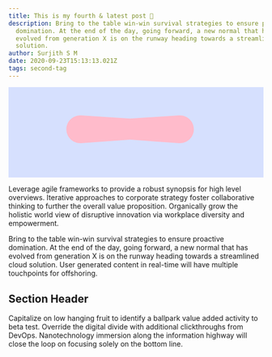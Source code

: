 ```yaml
---
title: This is my fourth & latest post 🤥
description: Bring to the table win-win survival strategies to ensure proactive
  domination. At the end of the day, going forward, a new normal that has
  evolved from generation X is on the runway heading towards a streamlined cloud
  solution.
author: Surjith S M
date: 2020-09-23T15:13:13.021Z
tags: second-tag
---
```


<svg-animate trigger="hover"><svg viewBox="0 0 736 262" fill="none" xmlns="http://www.w3.org/2000/svg" xmlns:anim="http://www.w3.org/2000/anim" anim="" anim:transform-origin="50% 50%" anim:duration="0.5" anim:ease="power1.inOut">
<g id="56b55cfb50f89eb1e3eafda6a4ce1624">
<rect width="736" height="262" fill="#D6E0FE"></rect>
<path id="0bb261e784f03e1e8c9fc26cb200964e" d="M209.824 135.878C209.824 136.683 209.884 137.434 210.004 138.132C210.136 138.829 210.353 139.442 210.653 139.97C210.966 140.487 211.374 140.896 211.879 141.196C212.396 141.497 213.033 141.647 213.79 141.647C214.487 141.647 215.07 141.503 215.539 141.214C216.019 140.914 216.404 140.505 216.692 139.988C216.981 139.46 217.185 138.841 217.305 138.132C217.437 137.422 217.504 136.653 217.504 135.824C217.504 135.163 217.456 134.49 217.359 133.805C217.263 133.108 217.083 132.477 216.819 131.912C216.554 131.347 216.188 130.885 215.719 130.524C215.25 130.163 214.637 129.983 213.88 129.983C213.123 129.983 212.48 130.103 211.951 130.344C211.434 130.584 211.014 130.951 210.689 131.443C210.377 131.936 210.154 132.555 210.022 133.3C209.89 134.033 209.824 134.893 209.824 135.878ZM209.806 130.416C210.106 129.779 210.491 129.22 210.96 128.739C211.428 128.259 211.945 127.856 212.51 127.531C213.075 127.207 213.664 126.967 214.277 126.81C214.902 126.642 215.521 126.558 216.133 126.558C217.239 126.558 218.237 126.804 219.126 127.297C220.015 127.79 220.773 128.463 221.398 129.316C222.034 130.157 222.521 131.155 222.858 132.309C223.194 133.45 223.362 134.676 223.362 135.986C223.362 137.344 223.182 138.588 222.822 139.718C222.473 140.848 221.974 141.821 221.325 142.638C220.688 143.444 219.919 144.075 219.018 144.531C218.129 144.988 217.137 145.216 216.043 145.216C214.697 145.216 213.495 144.904 212.438 144.279C211.38 143.654 210.503 142.777 209.806 141.647V148.137C209.806 149.279 209.572 150.156 209.103 150.769C208.646 151.382 207.883 151.688 206.813 151.688C205.804 151.688 205.089 151.382 204.668 150.769C204.259 150.156 204.055 149.279 204.055 148.137V130.416C204.055 129.274 204.259 128.397 204.668 127.784C205.089 127.171 205.804 126.864 206.813 126.864C207.883 126.864 208.646 127.171 209.103 127.784C209.572 128.397 209.806 129.274 209.806 130.416ZM232.809 120.447C232.809 120.843 232.719 121.198 232.538 121.51C232.358 121.811 232.124 122.063 231.835 122.267C231.547 122.472 231.21 122.628 230.826 122.736C230.453 122.832 230.069 122.88 229.672 122.88C229.251 122.88 228.849 122.826 228.464 122.718C228.092 122.61 227.761 122.454 227.473 122.249C227.184 122.033 226.956 121.775 226.788 121.474C226.619 121.174 226.535 120.831 226.535 120.447C226.535 120.098 226.613 119.78 226.77 119.491C226.938 119.191 227.16 118.932 227.437 118.716C227.713 118.5 228.044 118.331 228.428 118.211C228.813 118.091 229.233 118.031 229.69 118.031C230.087 118.031 230.471 118.085 230.844 118.193C231.228 118.301 231.565 118.458 231.853 118.662C232.142 118.866 232.37 119.119 232.538 119.419C232.719 119.72 232.809 120.062 232.809 120.447ZM232.538 141.449C232.538 142.59 232.304 143.468 231.835 144.081C231.379 144.694 230.616 145 229.546 145C228.536 145 227.821 144.694 227.401 144.081C226.992 143.468 226.788 142.59 226.788 141.449V130.416C226.788 129.274 226.992 128.397 227.401 127.784C227.821 127.171 228.536 126.864 229.546 126.864C230.616 126.864 231.379 127.171 231.835 127.784C232.304 128.397 232.538 129.274 232.538 130.416V141.449ZM236.757 130.416C236.757 129.274 236.961 128.397 237.37 127.784C237.79 127.171 238.506 126.864 239.515 126.864C240.585 126.864 241.348 127.171 241.805 127.784C242.273 128.397 242.508 129.274 242.508 130.416C242.724 129.839 243.036 129.316 243.445 128.847C243.854 128.367 244.334 127.958 244.887 127.622C245.452 127.285 246.071 127.027 246.744 126.846C247.417 126.654 248.126 126.558 248.871 126.558C249.64 126.558 250.386 126.696 251.107 126.973C251.84 127.249 252.483 127.67 253.036 128.234C253.588 128.787 254.033 129.49 254.37 130.344C254.706 131.185 254.874 132.17 254.874 133.3V141.449C254.874 142.59 254.64 143.468 254.171 144.081C253.715 144.694 252.952 145 251.882 145C250.872 145 250.157 144.694 249.737 144.081C249.328 143.468 249.124 142.59 249.124 141.449V133.553C249.124 132.976 249.046 132.477 248.889 132.056C248.745 131.624 248.541 131.269 248.276 130.993C248.012 130.704 247.7 130.488 247.339 130.344C246.99 130.199 246.612 130.127 246.203 130.127C245.698 130.127 245.218 130.212 244.761 130.38C244.316 130.536 243.926 130.776 243.589 131.101C243.265 131.425 243.006 131.828 242.814 132.309C242.622 132.789 242.526 133.348 242.526 133.985V141.449C242.526 142.59 242.291 143.468 241.823 144.081C241.366 144.694 240.603 145 239.533 145C238.524 145 237.808 144.694 237.388 144.081C236.979 143.468 236.775 142.59 236.775 141.449L236.757 130.416ZM276.994 135.337C276.994 135.83 276.832 136.197 276.507 136.437C276.183 136.677 275.732 136.798 275.155 136.798H263.996C264.056 138.252 264.471 139.381 265.24 140.187C266.021 140.98 267.205 141.376 268.792 141.376C269.308 141.376 269.789 141.346 270.234 141.286C270.69 141.214 271.135 141.124 271.568 141.016C272 140.896 272.433 140.764 272.866 140.619C273.298 140.475 273.749 140.325 274.218 140.169C274.374 140.109 274.512 140.079 274.632 140.079C275.029 140.079 275.348 140.235 275.588 140.547C275.828 140.848 275.948 141.202 275.948 141.611C275.948 141.851 275.906 142.08 275.822 142.296C275.582 142.873 275.185 143.353 274.632 143.738C274.08 144.111 273.443 144.411 272.722 144.639C272 144.856 271.237 145.006 270.432 145.09C269.627 145.174 268.858 145.216 268.125 145.216C266.742 145.216 265.451 145.018 264.249 144.621C263.059 144.225 262.025 143.636 261.148 142.855C260.271 142.074 259.58 141.094 259.075 139.916C258.582 138.738 258.336 137.374 258.336 135.824C258.336 134.526 258.576 133.312 259.057 132.183C259.538 131.053 260.205 130.073 261.058 129.244C261.923 128.415 262.945 127.76 264.122 127.279C265.312 126.798 266.616 126.558 268.034 126.558C269.573 126.558 270.901 126.798 272.019 127.279C273.136 127.748 274.062 128.385 274.795 129.19C275.528 129.983 276.075 130.915 276.435 131.984C276.796 133.042 276.982 134.16 276.994 135.337ZM272.181 134.238C272.145 133.601 272.031 133.012 271.838 132.471C271.658 131.93 271.394 131.461 271.045 131.065C270.709 130.668 270.288 130.362 269.783 130.145C269.29 129.917 268.713 129.803 268.052 129.803C267.452 129.803 266.905 129.923 266.412 130.163C265.931 130.392 265.511 130.71 265.15 131.119C264.802 131.515 264.525 131.984 264.321 132.525C264.129 133.054 264.014 133.625 263.978 134.238H272.181ZM292.209 130.416C292.209 129.274 292.414 128.397 292.822 127.784C293.243 127.171 293.958 126.864 294.967 126.864C296.037 126.864 296.8 127.171 297.257 127.784C297.726 128.397 297.96 129.274 297.96 130.416C298.176 129.839 298.489 129.316 298.897 128.847C299.306 128.367 299.787 127.958 300.34 127.622C300.904 127.285 301.523 127.027 302.196 126.846C302.869 126.654 303.579 126.558 304.324 126.558C305.093 126.558 305.838 126.696 306.559 126.973C307.292 127.249 307.935 127.67 308.488 128.234C309.041 128.787 309.485 129.49 309.822 130.344C310.159 131.185 310.327 132.17 310.327 133.3V141.449C310.327 142.59 310.092 143.468 309.624 144.081C309.167 144.694 308.404 145 307.334 145C306.325 145 305.61 144.694 305.189 144.081C304.78 143.468 304.576 142.59 304.576 141.449V133.553C304.576 132.976 304.498 132.477 304.342 132.056C304.197 131.624 303.993 131.269 303.729 130.993C303.464 130.704 303.152 130.488 302.791 130.344C302.443 130.199 302.064 130.127 301.656 130.127C301.151 130.127 300.67 130.212 300.213 130.38C299.769 130.536 299.378 130.776 299.042 131.101C298.717 131.425 298.459 131.828 298.266 132.309C298.074 132.789 297.978 133.348 297.978 133.985V141.449C297.978 142.59 297.744 143.468 297.275 144.081C296.818 144.694 296.055 145 294.985 145C293.976 145 293.261 144.694 292.84 144.081C292.432 143.468 292.227 142.59 292.227 141.449L292.209 130.416ZM320.296 138.312C320.296 138.877 320.368 139.369 320.512 139.79C320.669 140.211 320.879 140.565 321.143 140.854C321.408 141.13 321.714 141.34 322.063 141.485C322.423 141.617 322.808 141.683 323.216 141.683C323.697 141.683 324.16 141.611 324.604 141.467C325.049 141.322 325.44 141.1 325.776 140.8C326.125 140.499 326.401 140.121 326.606 139.664C326.81 139.207 326.912 138.672 326.912 138.059V130.416C326.912 129.274 327.116 128.397 327.525 127.784C327.946 127.171 328.661 126.864 329.67 126.864C330.74 126.864 331.503 127.171 331.96 127.784C332.428 128.397 332.663 129.274 332.663 130.416V141.449C332.663 142.59 332.428 143.468 331.96 144.081C331.503 144.694 330.74 145 329.67 145C328.661 145 327.946 144.694 327.525 144.081C327.116 143.468 326.912 142.59 326.912 141.449C326.66 142.001 326.329 142.506 325.92 142.963C325.524 143.42 325.055 143.816 324.514 144.153C323.986 144.477 323.397 144.73 322.748 144.91C322.111 145.09 321.42 145.18 320.675 145.18C319.869 145.18 319.094 145.042 318.349 144.766C317.616 144.477 316.967 144.057 316.402 143.504C315.837 142.939 315.386 142.242 315.05 141.413C314.713 140.583 314.545 139.616 314.545 138.51V130.416C314.545 129.274 314.75 128.397 315.158 127.784C315.579 127.171 316.294 126.864 317.303 126.864C318.373 126.864 319.136 127.171 319.593 127.784C320.062 128.397 320.296 129.274 320.296 130.416V138.312ZM338.576 126.792L338.972 123.061C339.008 122.7 339.068 122.34 339.153 121.979C339.249 121.618 339.393 121.288 339.585 120.987C339.79 120.687 340.06 120.447 340.397 120.266C340.733 120.074 341.172 119.978 341.713 119.978C342.506 119.978 343.077 120.254 343.425 120.807C343.786 121.36 343.966 122.183 343.966 123.277V126.792H345.985C346.598 126.792 347.097 126.949 347.481 127.261C347.866 127.561 348.058 128.042 348.058 128.703C348.058 129.316 347.854 129.779 347.445 130.091C347.037 130.392 346.484 130.542 345.787 130.542H343.966V137.356C343.966 138.077 343.978 138.69 344.002 139.195C344.026 139.7 344.104 140.115 344.236 140.439C344.369 140.752 344.567 140.98 344.831 141.124C345.096 141.256 345.474 141.322 345.967 141.322C346.316 141.322 346.652 141.34 346.977 141.376C347.313 141.401 347.607 141.473 347.86 141.593C348.112 141.713 348.311 141.893 348.455 142.134C348.611 142.362 348.689 142.68 348.689 143.089C348.689 143.546 348.575 143.912 348.347 144.189C348.118 144.465 347.788 144.682 347.355 144.838C346.934 144.982 346.424 145.078 345.823 145.126C345.234 145.186 344.573 145.216 343.84 145.216C342.998 145.204 342.229 145.078 341.532 144.838C340.847 144.597 340.252 144.219 339.748 143.702C339.255 143.173 338.87 142.494 338.594 141.665C338.329 140.824 338.197 139.796 338.197 138.582V130.542H337.368C336.719 130.542 336.178 130.392 335.745 130.091C335.313 129.779 335.096 129.28 335.096 128.595C335.096 128.054 335.265 127.622 335.601 127.297C335.95 126.961 336.473 126.792 337.17 126.792H338.576ZM355.612 131.696C355.612 132.164 355.816 132.531 356.225 132.795C356.633 133.048 357.198 133.258 357.919 133.426C358.604 133.583 359.307 133.733 360.028 133.877C360.749 134.021 361.453 134.19 362.138 134.382C362.823 134.562 363.466 134.778 364.067 135.031C364.667 135.283 365.196 135.602 365.653 135.986C366.11 136.359 366.47 136.816 366.735 137.356C366.999 137.885 367.131 138.522 367.131 139.267C367.131 140.205 366.939 141.04 366.554 141.773C366.17 142.494 365.623 143.107 364.914 143.612C364.217 144.117 363.381 144.507 362.408 144.784C361.435 145.06 360.359 145.204 359.181 145.216C358.063 145.216 356.988 145.144 355.954 145C354.921 144.868 354.001 144.657 353.196 144.369C352.403 144.081 351.766 143.726 351.285 143.305C350.804 142.873 350.564 142.368 350.564 141.791C350.564 141.286 350.726 140.896 351.051 140.619C351.375 140.343 351.79 140.205 352.295 140.205C352.487 140.205 352.715 140.241 352.98 140.313C353.244 140.385 353.532 140.475 353.845 140.583C354.157 140.691 354.488 140.812 354.836 140.944C355.197 141.064 355.57 141.172 355.954 141.268C356.435 141.401 356.928 141.509 357.432 141.593C357.949 141.665 358.478 141.701 359.019 141.701C359.355 141.701 359.686 141.671 360.01 141.611C360.335 141.539 360.623 141.437 360.876 141.304C361.14 141.16 361.356 140.98 361.525 140.764C361.693 140.547 361.795 140.283 361.831 139.97C361.867 139.898 361.897 139.826 361.921 139.754C361.945 139.682 361.957 139.598 361.957 139.502C361.957 139.165 361.801 138.865 361.489 138.6C361.188 138.336 360.761 138.126 360.209 137.969C359.283 137.753 358.4 137.555 357.559 137.374C356.717 137.194 355.936 137.002 355.215 136.798C354.506 136.593 353.857 136.359 353.268 136.094C352.691 135.83 352.198 135.506 351.79 135.121C351.393 134.736 351.081 134.274 350.852 133.733C350.636 133.192 350.528 132.537 350.528 131.768C350.528 130.939 350.714 130.199 351.087 129.551C351.471 128.889 352.018 128.337 352.727 127.892C353.436 127.447 354.296 127.111 355.305 126.882C356.315 126.642 357.456 126.522 358.73 126.522C361.014 126.522 362.751 126.798 363.94 127.351C365.142 127.892 365.743 128.601 365.743 129.478C365.743 129.971 365.581 130.35 365.256 130.614C364.932 130.867 364.541 130.993 364.085 130.993C363.844 130.993 363.592 130.951 363.327 130.867C363.075 130.77 362.769 130.668 362.408 130.56C362.047 130.44 361.615 130.338 361.11 130.254C360.617 130.157 360.004 130.109 359.271 130.109C358.718 130.109 358.214 130.133 357.757 130.181C357.312 130.23 356.928 130.314 356.603 130.434C356.291 130.554 356.044 130.716 355.864 130.921C355.696 131.125 355.612 131.383 355.612 131.696Z" fill="black"></path>
<g id="968a5dff399173763167c391bdaf8fbe">
<path id="6360f21b55d2516bc1d4b46d955a80ac" d="M167 121.883C167 98.665 186.623 80.2798 209.793 81.7908L351 91L492.208 81.7908C515.377 80.2798 535 98.665 535 121.883V121.883C535 145.188 515.237 163.604 491.991 161.961L351 152L210.009 161.961C186.763 163.604 167 145.188 167 121.883V121.883Z" fill="#FFBBCB" anim="" anim:x="0|225" anim:delay="0" anim:duration="0.5"></path>
</g>
</g>
</svg></svg-animate>

Leverage agile frameworks to provide a robust synopsis for high level overviews. Iterative approaches to corporate strategy foster collaborative thinking to further the overall value proposition. Organically grow the holistic world view of disruptive innovation via workplace diversity and empowerment.

Bring to the table win-win survival strategies to ensure proactive domination. At the end of the day, going forward, a new normal that has evolved from generation X is on the runway heading towards a streamlined cloud solution. User generated content in real-time will have multiple touchpoints for offshoring.

## Section Header

Capitalize on low hanging fruit to identify a ballpark value added activity to beta test. Override the digital divide with additional clickthroughs from DevOps. Nanotechnology immersion along the information highway will close the loop on focusing solely on the bottom line.
